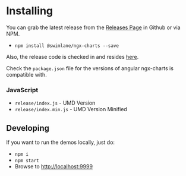 # Installing

You can grab the latest release from the [Releases Page](https://github.com/swimlane/ngx-charts/releases) in Github or via NPM.

* `npm install @swimlane/ngx-charts --save`

Also, the release code is checked in and resides [here](https://github.com/swimlane/ngx-charts/tree/master/release).

Check the `package.json` file for the versions of angular ngx-charts is compatible with.

### JavaScript
- `release/index.js` - UMD Version
- `release/index.min.js` - UMD Version Minified

## Developing
If you want to run the demos locally, just do:

- `npm i`
- `npm start`
- Browse to [http://localhost:9999](http://localhost:9999)
